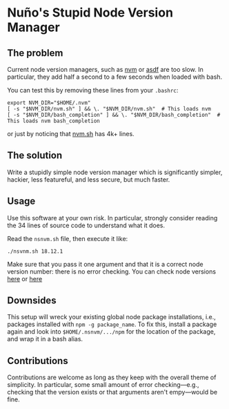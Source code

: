 Nuño's Stupid Node Version Manager
==================================

## The problem

Current node version managers, such as [nvm](https://github.com/nvm-sh/nvm) or [asdf](https://asdf-vm.com/) are too slow. In particular, they add half a second to a few seconds when loaded with bash. 

You can test this by removing these lines from your `.bashrc`:

```
export NVM_DIR="$HOME/.nvm"
[ -s "$NVM_DIR/nvm.sh" ] && \. "$NVM_DIR/nvm.sh"  # This loads nvm
[ -s "$NVM_DIR/bash_completion" ] && \. "$NVM_DIR/bash_completion"  # This loads nvm bash_completion
```

or just by noticing that [nvm.sh](https://github.com/nvm-sh/nvm/blob/master/nvm.sh) has 4k+ lines.

## The solution

Write a stupidly simple node version manager which is significantly simpler, hackier, less featureful, and less secure, but much faster. 

## Usage

Use this software at your own risk. In particular, strongly consider reading the 34 lines of source code to understand what it does.

Read the `nsnvm.sh` file, then execute it like:

```
./nsvnm.sh 18.12.1
```

Make sure that you pass it one argument and that it is a correct node version number: there is no error checking. You can check node versions [here](https://nodejs.org/dist/index.json) or [here](https://nodejs.org/en/download/releases/)

## Downsides

This setup will wreck your existing global node package installations, i.e., packages installed with `npm -g package_name`. To fix this, install a package again and look into `$HOME/.nsnvm/.../npm` for the location of the package, and wrap it in a bash alias. 

## Contributions

Contributions are welcome as long as they keep with the overall theme of simplicity. In particular, some small amount of error checking—e.g., checking that the version exists or that arguments aren't empy—would be fine.
